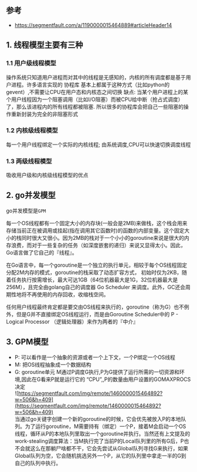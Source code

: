 ## 参考
- https://segmentfault.com/a/1190000015464889#articleHeader14

## 1. 线程模型主要有三种
### 1.1 用户级线程模型
操作系统只知道用户进程而对其中的线程是无感知的，内核的所有调度都是基于用户进程。许多语言实现的 协程库 基本上都属于这种方式（比如python的gevent）,不需要让CPU在用户态和内核态之间切换
缺点: 当某个用户进程上的某个用户线程因为一个阻塞调用（比如I/O阻塞）而被CPU给中断（抢占式调度）了，那么该进程内的所有线程都被阻塞. 所以很多的协程库会把自己一些阻塞的操作重新封装为完全的非阻塞形式

### 1.2 内核级线程模型
每一个用户线程绑定一个实际的内核线程; 由系统调度,CPU可以快速切换调度线程

### 1.3 两级线程模型
吸收用户级和内核级线程模型的优点

## 2. go并发模型
go并发模型是`GPM`  

每一个OS线程都有一个固定大小的内存块(一般会是2MB)来做栈，这个栈会用来存储当前正在被调用或挂起(指在调用其它函数时)的函数的内部变量。这个固定大小的栈同时很大又很小。因为2MB的栈对于一个小小的goroutine来说是很大的内存浪费，而对于一些复杂的任务（如深度嵌套的递归）来说又显得太小。因此，Go语言做了它自己的『线程』。

在Go语言中，每一个goroutine是一个独立的执行单元，相较于每个OS线程固定分配2M内存的模式，goroutine的栈采取了动态扩容方式， 初始时仅为2KB，随着任务执行按需增长，最大可达1GB（64位机器最大是1G，32位机器最大是256M），且完全由golang自己的调度器 Go Scheduler 来调度。此外，GC还会周期性地将不再使用的内存回收，收缩栈空间。

任何用户线程最终肯定都是要交由OS线程来执行的，goroutine（称为G）也不例外，但是G并不直接绑定OS线程运行，而是由Goroutine Scheduler中的 P - Logical Processor （逻辑处理器）来作为两者的『中介』

## 3. GPM模型
- P: 可以看作是一个抽象的资源或者一个上下文，一个P绑定一个OS线程
- M: 把OS线程抽象成一个数据结构
- G: goroutine单元
M通过P调度G执行,P为G提供了运行所需的一切资源和环境,因此在G看来P就是运行它的 “CPU”,,P的数量由用户设置的GOMAXPROCS决定  
![https://segmentfault.com/img/remote/1460000015464892?w=506&h=409](https://segmentfault.com/img/remote/1460000015464892?w=506&h=409)  
当通过go关键字创建一个新的goroutine的时候，它会优先被放入P的本地队列。为了运行goroutine，M需要持有（绑定）一个P，接着M会启动一个OS线程，循环从P的本地队列里取出一个goroutine并执行。当然还有上文提及的 work-stealing调度算法：当M执行完了当前P的Local队列里的所有G后，P也不会就这么在那躺尸啥都不干，它会先尝试从Global队列寻找G来执行，如果Global队列为空，它会随机挑选另外一个P，从它的队列里中拿走一半的G到自己的队列中执行。